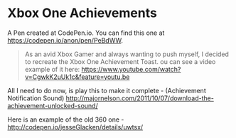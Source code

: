 # Xbox One Achievements

A Pen created at CodePen.io. You can find this one at https://codepen.io/anon/pen/PeBdWW.

> As an avid Xbox Gamer and always wanting to push myself, I decided to recreate the Xbox One Achievement Toast. ou can see a video example of it here:
https://www.youtube.com/watch?v=CgwkK2uUk1c&feature=youtu.be

All I need to do now, is play this to make it complete - (Achievement Notification Sound) http://majornelson.com/2011/10/07/download-the-achievement-unlocked-sound/

Here is an example of the old 360 one - http://codepen.io/jesseGlacken/details/uwtsx/
